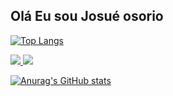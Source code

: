 <h2>Olá Eu sou Josué osorio</h2>


[![Top Langs](https://github-readme-stats.vercel.app/api/top-langs/?username=anuraghazra&exclude_repo=github-readme-stats,anuraghazra.github.io)](https://github.com/anuraghazra/github-readme-stats)



<a href="https://www.instagram.com/josueosorio16/" alt="Instagram" target="_blank">
  <img src="https://img.shields.io/badge/-Instagram-DF0174?style=for-the-badge&labelColor=DF0174&logo=instagram&logoColor=white&link=https://www.instagram.com/USERNAME">
</a>
<a href="https://www.facebook.com/luciana.josueosorio/" alt="FACEBOOK" target="_blank">
  <img src="https://img.shields.io/badge/-fACEBOOK-DF0174?style=for-the-badge&labelColor=DF0174&logo=instagram&logoColor=white&link=https://www.facebook.com/USERNAME">
</a>



[![Anurag's GitHub stats](https://github-readme-stats.vercel.app/api?username=josue16osorio)](https://github.com/josue16osorio/)

